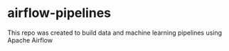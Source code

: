 # airflow-pipelines
This repo was created to build data and machine learning pipelines using Apache Airflow
